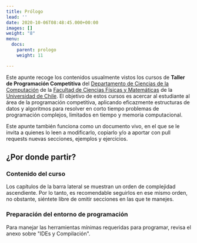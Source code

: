 ```yaml
---
title: Prólogo
lead: ''
date: 2020-10-06T08:48:45.000+00:00
images: []
weight: "8"
menu:
  docs:
    parent: prologo
    weight: 11

---
```

Este apunte recoge los contenidos usualmente vistos los cursos de **Taller de Programación Competitiva** del [Departamento de Ciencias de la Computación](https://dcc.uchile.cl) de la [Facultad de Ciencias Físicas y Matemáticas](https://ingenieria.uchile.cl) de la [Universidad de Chile](https://uchile.cl). El objetivo de estos cursos es acercar al estudiante al área de la programación competitiva, aplicando eficazmente estructuras de datos y algoritmos para resolver en corto tiempo problemas de programación complejos, limitados en tiempo y memoria computacional.

Este apunte también funciona como un documento vivo, en el que se le invita a quienes lo leen a modificarlo, copiarlo y/o a aportar con pull requests nuevas secciones, ejemplos y ejercicios.


## ¿Por donde partir?

### Contenido del curso

Los capítulos de la barra lateral se muestran un orden de complejidad ascendiente. Por lo tanto, es recomendable seguirlos en ese mismo orden, no obstante, siéntete libre de omitir secciones en las que te manejes.

### Preparación del entorno de programación

Para manejar las herramientas mínimas requeridas para programar, revisa el anexo sobre "IDEs y Compilación".
